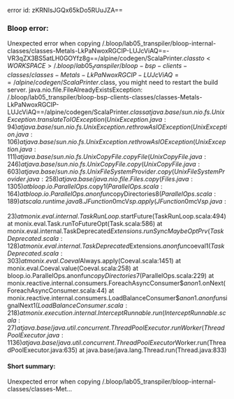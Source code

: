 error id: zKRNIsJGQx65kDo5RUuJZA==
### Bloop error:

Unexpected error when copying <WORKSPACE>/.bloop/lab05_transpiler/bloop-internal-classes/classes-Metals-LkPaNwoxRGCIP-LUJcViAQ==-VR3qZX3BS5atLH0GOYfz8g==/alpine/codegen/ScalaPrinter$.class to <WORKSPACE>/.bloop/lab05_transpiler/bloop-bsp-clients-classes/classes-Metals-LkPaNwoxRGCIP-LUJcViAQ==/alpine/codegen/ScalaPrinter$.class, you might need to restart the build server.
java.nio.file.FileAlreadyExistsException: <WORKSPACE>/.bloop/lab05_transpiler/bloop-bsp-clients-classes/classes-Metals-LkPaNwoxRGCIP-LUJcViAQ==/alpine/codegen/ScalaPrinter$.class
	at java.base/sun.nio.fs.UnixException.translateToIOException(UnixException.java:94)
	at java.base/sun.nio.fs.UnixException.rethrowAsIOException(UnixException.java:106)
	at java.base/sun.nio.fs.UnixException.rethrowAsIOException(UnixException.java:111)
	at java.base/sun.nio.fs.UnixCopyFile.copyFile(UnixCopyFile.java:246)
	at java.base/sun.nio.fs.UnixCopyFile.copy(UnixCopyFile.java:603)
	at java.base/sun.nio.fs.UnixFileSystemProvider.copy(UnixFileSystemProvider.java:258)
	at java.base/java.nio.file.Files.copy(Files.java:1305)
	at bloop.io.ParallelOps$.copy$1(ParallelOps.scala:164)
	at bloop.io.ParallelOps$.$anonfun$copyDirectories$8(ParallelOps.scala:189)
	at scala.runtime.java8.JFunction0$mcV$sp.apply(JFunction0$mcV$sp.java:23)
	at monix.eval.internal.TaskRunLoop$.startFuture(TaskRunLoop.scala:494)
	at monix.eval.Task.runToFutureOpt(Task.scala:586)
	at monix.eval.internal.TaskDeprecated$Extensions.runSyncMaybeOptPrv(TaskDeprecated.scala:128)
	at monix.eval.internal.TaskDeprecated$Extensions.$anonfun$coeval$1(TaskDeprecated.scala:303)
	at monix.eval.Coeval$Always.apply(Coeval.scala:1451)
	at monix.eval.Coeval.value(Coeval.scala:258)
	at bloop.io.ParallelOps$.$anonfun$copyDirectories$7(ParallelOps.scala:229)
	at monix.reactive.internal.consumers.ForeachAsyncConsumer$$anon$1.onNext(ForeachAsyncConsumer.scala:44)
	at monix.reactive.internal.consumers.LoadBalanceConsumer$$anon$1.$anonfun$signalNext$1(LoadBalanceConsumer.scala:218)
	at monix.execution.internal.InterceptRunnable.run(InterceptRunnable.scala:27)
	at java.base/java.util.concurrent.ThreadPoolExecutor.runWorker(ThreadPoolExecutor.java:1136)
	at java.base/java.util.concurrent.ThreadPoolExecutor$Worker.run(ThreadPoolExecutor.java:635)
	at java.base/java.lang.Thread.run(Thread.java:833)
#### Short summary: 

Unexpected error when copying <WORKSPACE>/.bloop/lab05_transpiler/bloop-internal-classes/classes-Met...